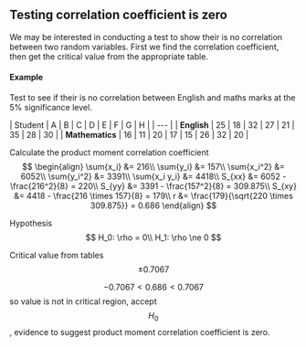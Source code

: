 ## Testing correlation coefficient is zero
We may be interested in conducting a test to show their is no correlation between two random variables. First we find the correlation coefficient, then get the critical value from the appropriate table.

#### Example
Test to see if their is no correlation between English and maths marks at the 5% significance level.

| Student | A | B | C | D | E | F | G | H |
| --- |
| **English** | 25 | 18 | 32 | 27 | 21 | 35 | 28 | 30 |
| **Mathematics** | 16 | 11 | 20 | 17 | 15 | 26 | 32 | 20 |

Calculate the product moment correlation coefficient
$$
\begin{align}
\sum{x_i} &= 216\\
\sum{y_i} &= 157\\
\sum{x_i^2} &= 6052\\
\sum{y_i^2} &= 3391\\
\sum{x_i y_i} &= 4418\\
S_{xx} &= 6052 - \frac{216^2}{8} = 220\\
S_{yy} &= 3391 - \frac{157^2}{8} = 309.875\\
S_{xy} &= 4418 - \frac{216 \times 157}{8} = 179\\
r &= \frac{179}{\sqrt{220 \times 309.875}} = 0.686
\end{align}
$$

Hypothesis
$$
H_0: \rho = 0\\
H_1: \rho \ne 0
$$ 

Critical value from tables
$$
\pm0.7067
$$

$$-0.7067 < 0.686 < 0.7067$$ so value is not in critical region, accept $$H_0$$, evidence to suggest product moment correlation coefficient is zero.